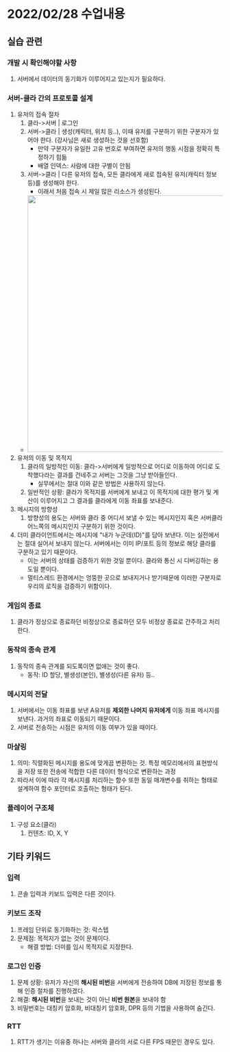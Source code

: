 # 2022/02/28 수업내용
## 실습 관련
### 개발 시 확인해야할 사항
1. 서버에서 데이터의 동기화가 이루어지고 있는지가 필요하다.

### 서버-클라 간의 프로토콜 설계
1. 유저의 접속 절차
    1) 클라->서버 | 로그인
    2) 서버->클라 | 생성(캐릭터, 위치 등..), 이때 유저를 구분하기 위한 구분자가 있어야 한다. (강사님은 새로 생성하는 것을 선호함)
        * 만약 구분자가 유일한 고유 번호로 부여하면 유저의 행동 시점을 정확히 특정하기 힘듦
        * 배열 인덱스: 사람에 대한 구별이 안됨
    3) 서버->클라 | 다른 유저의 접속, 모든 클라에게 새로 접속된 유저(캐릭터 정보 등)를 생성해야 한다.
        * 이래서 처음 접속 시 제일 많은 리소스가 생성된다.
    * <img width=600 src="https://user-images.githubusercontent.com/95362065/155989214-3d79a707-ce0e-4529-87b5-85403efe9105.png">
2. 유저의 이동 및 목적지
    1) 클라의 일방적인 이동: 클라->서버에게 일방적으로 어디로 이동하여 어디로 도착했다라는 결과를 건네주고 서버는 그것을 그냥 받아들인다.
        * 실무에서는 절대 이와 같은 방법은 사용하지 않는다.
    2) 일반적인 상황: 클라가 목적지를 서버에게 보내고 이 목적지에 대한 평가 및 계산이 이루어지고 그 결과를 클라에게 이동 좌표를 보내준다.
3. 메시지의 방향성
    1) 방향성의 용도는 서버와 클라 중 어디서 보낼 수 있는 메시지인지 혹은 서버클라 어느쪽의 메시지인지 구분하기 위한 것이다.
4. 더미 클라이언트에서는 메시지에 "내가 누군데(ID)"를 담아 보낸다. 이는 실전에서는 절대 실어서 보내지 않는다. 서버에서는 이미 IP/포트 등의 정보로 해당 클라를 구분하고 있기 때문이다.
    * 이는 서버의 상태를 검증하기 위한 것일 뿐이다. 클라와 통신 시 디버깅하는 용도일 뿐이다.
    * 멀티스레드 환경에서는 엉뚱한 곳으로 보내지거나 받기때문에 이러한 구분자로 우리의 로직을 검증하기 위함이다.

### 게임의 종료
1. 클라가 정상으로 종료하던 비정상으로 종료하던 모두 비정상 종료로 간주하고 처리한다.

### 동작의 종속 관계
1. 동작의 종속 관계를 되도록이면 없애는 것이 좋다.
    * 동작: ID 할당, 별생성(본인), 별생성(다른 유저) 등..

### 메시지의 전달
1. 서버에서는 이동 좌표를 보낸 A유저를 **제외한 나머지 유저에게** 이동 좌표 메시지를 보낸다. 과거의 좌표로 이동되기 때문이다.
2. 서버로 전송하는 시점은 유저의 이동 여부가 있을 때이다.

### 마샬링
1. 의미: 직렬화된 메시지를 용도에 맞게끔 변환하는 것. 특정 메모리에서의 표현방식을 저장 또한 전송에 적합한 다른 데이터 형식으로 변환하는 과정
2. 따라서 이에 따라 각 메시지를 처리하는 함수 또한 동일 매개변수를 취하는 형태로 설계하여 함수 포인터로 호출하는 형태가 된다.

### 플레이어 구조체
1. 구성 요소(클라)
    1) 컨텐츠: ID, X, Y

## 기타 키워드
### 입력
1. 콘솔 입력과 키보드 입력은 다른 것이다.

### 키보드 조작
1. 프레임 단위로 동기화하는 것: 락스텝
2. 문제점: 목적지가 없는 것이 문제이다.
    * 해결 방법: 더미를 임시 목적지로 지정한다.

### 로그인 인증
1. 문제 상황: 유저가 자신의 **해시된 비번**을 서버에게 전송하여 DB에 저장된 정보를 통해 인증 절차를 진행하겠다.
2. 해결: **해시된 비번**을 보내는 것이 아닌 **비번 원본**을 보내야 함
3. 비밀번호는 대칭키 암호화, 비대칭키 암호화, DPR 등의 기법을 사용하여 숨긴다.

### RTT
1. RTT가 생기는 이유중 하나는 서버와 클라의 서로 다른 FPS 때문인 경우도 있다.

